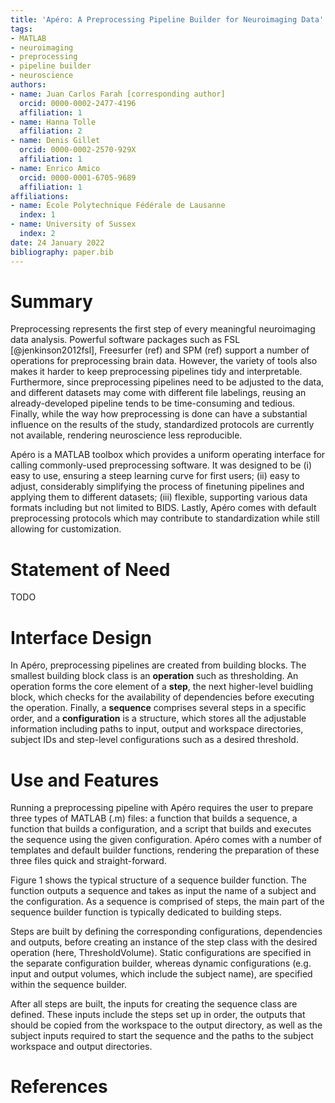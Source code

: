 ```yaml
---
title: 'Apéro: A Preprocessing Pipeline Builder for Neuroimaging Data'
tags:
- MATLAB
- neuroimaging
- preprocessing
- pipeline builder
- neuroscience
authors:
- name: Juan Carlos Farah [corresponding author]
  orcid: 0000-0002-2477-4196
  affiliation: 1
- name: Hanna Tolle
  affiliation: 2
- name: Denis Gillet
  orcid: 0000-0002-2570-929X
  affiliation: 1
- name: Enrico Amico
  orcid: 0000-0001-6705-9689
  affiliation: 1
affiliations:
- name: École Polytechnique Fédérale de Lausanne
  index: 1
- name: University of Sussex
  index: 2
date: 24 January 2022
bibliography: paper.bib
---
```


# Summary
Preprocessing represents the first step of every meaningful neuroimaging data analysis.
Powerful software packages such as FSL [@jenkinson2012fsl], Freesurfer (ref) and SPM (ref) support a number of operations for preprocessing brain data.
However, the variety of tools also makes it harder to keep preprocessing pipelines tidy and interpretable.
Furthermore, since preprocessing pipelines need to be adjusted to the data, and different datasets may come with different file labelings, reusing an already-developed pipeline tends to be time-consuming and tedious.
Finally, while the way how preprocessing is done can have a substantial influence on the results of the study, standardized protocols are currently not available, rendering neuroscience less reproducible.

Apéro is a MATLAB toolbox which provides a uniform operating interface for calling commonly-used preprocessing software.
It was designed to be (i) easy to use, ensuring a steep learning curve for first users; (ii) easy to adjust, considerably simplifying the process of finetuning pipelines and applying them to different datasets; (iii) flexible, supporting various data formats including but not limited to BIDS. Lastly, Apéro comes with default preprocessing protocols which may contribute to standardization while still allowing for customization.

# Statement of Need
TODO

# Interface Design
In Apéro, preprocessing pipelines are created from building blocks.
The smallest building block class is an **operation** such as thresholding.
An operation forms the core element of a **step**, the next higher-level buidling block, which checks for the availability of dependencies before executing the operation.
Finally, a **sequence** comprises several steps in a specific order, and a **configuration** is a structure, which stores all the adjustable information including paths to input, output and workspace directories, subject IDs and step-level configurations such as a desired threshold.

# Use and Features
Running a preprocessing pipeline with Apéro requires the user to prepare three types of MATLAB (.m) files: a function that builds a sequence, a function that builds a configuration, and a script that builds and executes the sequence using the given configuration.
Apéro comes with a number of templates and default builder functions, rendering the preparation of these three files quick and straight-forward.

Figure 1 shows the typical structure of a sequence builder function.
The function outputs a sequence and takes as input the name of a subject and the configuration.
As a sequence is comprised of steps, the main part of the sequence builder function is typically dedicated to building steps.

Steps are built by defining the corresponding configurations, dependencies and outputs, before creating an instance of the step class with the desired operation (here, ThresholdVolume).
Static configurations are specified in the separate configuration builder, whereas dynamic configurations (e.g. input and output volumes, which include the subject name), are specified within the sequence builder.

After all steps are built, the inputs for creating the sequence class are defined.
These inputs include the steps set up in order, the outputs that should be copied from the workspace to the output directory, as well as the subject inputs required to start the sequence and the paths to the subject workspace and output directories.

# References
